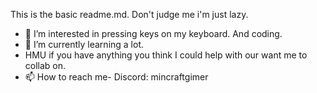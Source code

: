 This is the basic readme.md.
Don't judge me i'm just lazy.
- 👀 I’m interested in pressing keys on my keyboard. And coding.
- 🌱 I’m currently learning a lot.
- HMU if you have anything you think I could help with our want me to collab on.
- 📫 How to reach me-
Discord: mincraftgimer

<!---
Gimer-Studios/Gimer-Studios is a ✨ special ✨ repository because its `README.md` (this file) appears on your GitHub profile.
You can click the Preview link to take a look at your changes.
--->
